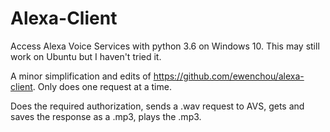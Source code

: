 # Alexa-Client
Access Alexa Voice Services with python 3.6 on Windows 10. This may still work on Ubuntu but I haven't tried it.

A minor simplification and edits of https://github.com/ewenchou/alexa-client. Only does one request at a time.

Does the required authorization, sends a .wav request to AVS, gets and saves the response as a .mp3, plays the .mp3.
